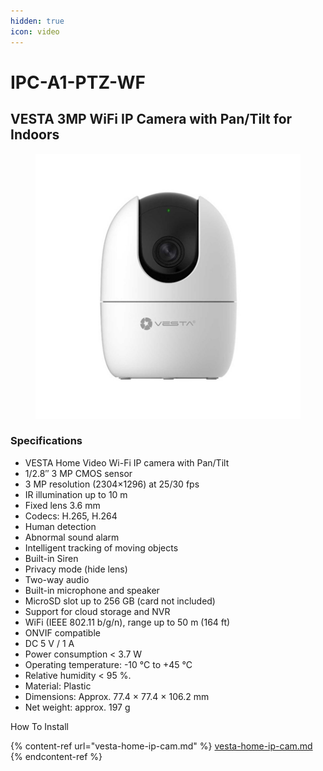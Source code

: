 ```yaml
---
hidden: true
icon: video
---
```


# IPC-A1-PTZ-WF

## VESTA 3MP WiFi IP Camera with Pan/Tilt for Indoors

<figure><img src="../.gitbook/assets/image (375).png" alt=""><figcaption></figcaption></figure>

### **Specifications**

* VESTA Home Video Wi-Fi IP camera with Pan/Tilt
* 1/2.8″ 3 MP CMOS sensor
* 3 MP resolution (2304×1296) at 25/30 fps
* IR illumination up to 10 m
* Fixed lens 3.6 mm
* Codecs: H.265, H.264
* Human detection
* Abnormal sound alarm
* Intelligent tracking of moving objects
* Built-in Siren
* Privacy mode (hide lens)
* Two-way audio
* Built-in microphone and speaker
* MicroSD slot up to 256 GB (card not included)
* Support for cloud storage and NVR
* WiFi (IEEE 802.11 b/g/n), range up to 50 m (164 ft)
* ONVIF compatible
* DC 5 V / 1 A
* Power consumption < 3.7 W
* Operating temperature: -10 °C to +45 °C
* Relative humidity < 95 %.
* Material: Plastic
* Dimensions: Approx. 77.4 × 77.4 × 106.2 mm
* Net weight: approx. 197 g

How To Install

{% content-ref url="vesta-home-ip-cam.md" %}
[vesta-home-ip-cam.md](vesta-home-ip-cam.md)
{% endcontent-ref %}
